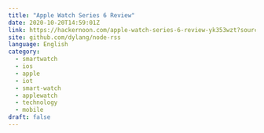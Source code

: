 ```yaml
---
title: "Apple Watch Series 6 Review"
date: 2020-10-20T14:59:01Z
link: https://hackernoon.com/apple-watch-series-6-review-yk353wzt?source=rss&utm_medium=RSS&utm_source=news.12bit.vn
site: github.com/dylang/node-rss
language: English
category:
  - smartwatch
  - ios
  - apple
  - iot
  - smart-watch
  - applewatch
  - technology
  - mobile
draft: false
---
```

